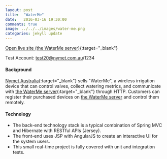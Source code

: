 ```yaml
---
layout: post
title:  "WaterMe"
date:   2016-03-16 19:30:00
comments: true
image: ../../../images/water-me.png
categories: jekyll update
---
```

[Open live site (the WaterMe server)](https://www.control-me.net){:target="_blank"}

Test Account: test20@nymet.com.au/1234

#### Background
[Nymet Australia](http://www.nymet.com.au/){:target="_blank"} sells "WaterMe", a wireless irrigation device that can control valves, collect watering metrics, and communicate with [the WaterMe server](https://www.control-me.net){:target="_blank"} through HTTP. Customers can register their purchased devices on [the WaterMe server](https://www.control-me.net) and control them remotely.

#### Technology
- The back-end technology stack is a typical combination of Spring MVC and Hibernate with RESTful APIs (Jersey).
- The front-end uses JSP with AngularJS to create an interactive UI for the system users.
- This small real-time project is fully covered with unit and integration tests.
